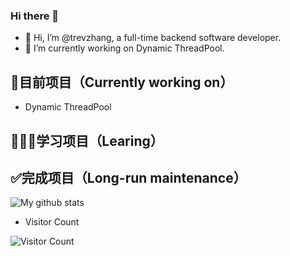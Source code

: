 ### Hi there 👋
- 👋 Hi, I’m @trevzhang, a full-time backend software developer.
- 🌱 I’m currently working on Dynamic ThreadPool.

##  📝目前项目（Currently working on）
-  Dynamic ThreadPool

##  🧑🏻‍💻学习项目（Learing）

##  ✅完成项目（Long-run maintenance）


<img src="https://github-readme-stats.vercel.app/api?username=trevzhang&show_icons=true&theme=dracula&include_all_commits=true&count_private=true&layout=compact" alt="My github stats"/>

- Visitor Count

![Visitor Count](https://profile-counter.glitch.me/trevzhang/count.svg)
